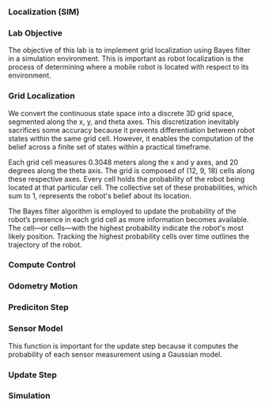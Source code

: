 ### Localization (SIM)

### Lab Objective
The objective of this lab is to implement grid localization using Bayes filter in a simulation environment. This is important as robot localization is the process of determining where a 
mobile robot is located with respect to its environment.

### Grid Localization
We convert the continuous state space into a discrete 3D grid space, segmented along the x, y, and theta axes. This discretization inevitably sacrifices some accuracy because it prevents differentiation between robot states within the same grid cell. However, it enables the computation of the belief across a finite set of states within a practical timeframe.

Each grid cell measures 0.3048 meters along the x and y axes, and 20 degrees along the theta axis. The grid is composed of (12, 9, 18) cells along these respective axes. Every cell holds the probability of the robot being located at that particular cell. The collective set of these probabilities, which sum to 1, represents the robot's belief about its location.

The Bayes filter algorithm is employed to update the probability of the robot’s presence in each grid cell as more information becomes available. The cell—or cells—with the highest probability indicate the robot's most likely position. Tracking the highest probability cells over time outlines the trajectory of the robot.

### Compute Control

### Odometry Motion 

### Prediciton Step

### Sensor Model

This function is important for the update step because it computes the probability of each sensor measurement using a Gaussian model.

### Update Step

### Simulation

